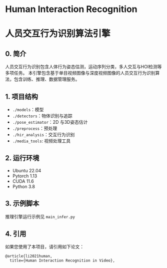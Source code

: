 # Human Interaction Recognition
# 人员交互行为识别算法引擎

## 0. 简介
人员交互行为识别包含人体行为姿态估测，运动序列分类，多人交互与HOI检测等多项任务。
本引擎包含基于单目视频图像与深度视频图像的人员交互行为识别算法，包含训练、推理、数据管理服务。

## 1. 项目结构

- `./models`：模型
- `./detectors`：物体识别与追踪
- `./pose_estimator`：2D 与3D姿态估计
- `./preprocess`：预处理
- `./hir_analysis`：交互行为识别
- `./media_tools`: 视频处理工具

## 2. 运行环境
- Ubuntu 22.04
- Pytorch 1.13
- CUDA 11.6
- Python 3.8

## 3. 示例脚本
推理引擎运行示例见 `main_infer.py`

## 4. 引用
如果您使用了本项目，请引用如下论文：
```
@article{li2021human,
  title={Human Interaction Recognition in Video},
```

